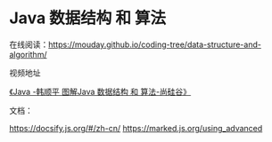 # Java 数据结构 和 算法

在线阅读：https://mouday.github.io/coding-tree/data-structure-and-algorithm/

视频地址

[《Java -韩顺平 图解Java 数据结构 和 算法-尚硅谷》](https://www.bilibili.com/video/BV1B4411H76f)

文档：

https://docsify.js.org/#/zh-cn/
https://marked.js.org/using_advanced
